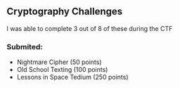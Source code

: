 ## Cryptography Challenges

I was able to complete 3 out of 8 of these during the CTF

### Submited:

- Nightmare Cipher (50 points)
- Old School Texting (100 points)
- Lessons in Space Tedium (250 points)
